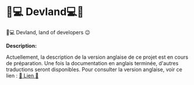 # 🌴💻 Devland💻🌴

🌴💻 Devland, land of developers 😉

**Description:**

Actuellement, la description de la version anglaise de ce projet est en cours de préparation. Une fois la documentation en anglais terminée, d'autres traductions seront disponibles. Pour consulter la version anglaise, voir ce lien : [🔗 Lien 🔗](../English/ReadMe.md)
